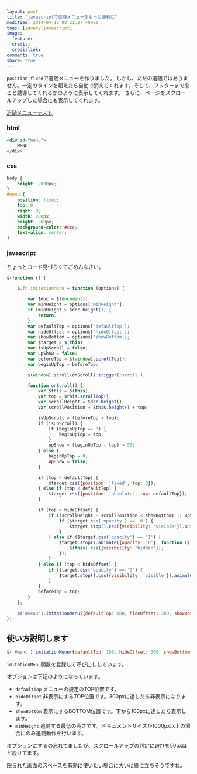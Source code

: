 ```yaml
---
layout: post
title: "javascriptで追随メニューをもっと便利に"
modified: 2014-04-17 08:21:27 +0900
tags: [jquery,javascript]
image:
  feature: 
  credit: 
  creditlink: 
comments: true
share: true
---
```



`position:fixed`で追随メニューを作りました。
しかし、ただの追随ではありません。一定のラインを超えたら自動で消えてくれます。そして、フッターまで来ると誘導してくれるかのように表示してくれます。
さらに、ページをスクロールアップした場合にも表示してくれます。

[追随メニューテスト](/page/imitation-menu-test.html)

### html
~~~ html
<div id="menu">
    MENU
</div>
~~~

### css
~~~ css
body {
    height: 2000px;
}
#menu {
    position: fixed;
    top: 0;
    right: 0;
    width: 200px;
    height: 200px;
    background-color: #ccc;
    text-align: center;
}
~~~

### javascript

ちょっとコード見づらくてごめんなさい。

~~~js
$(function () {

    $.fn.imitationMenu = function (options) {

        var $doc = $(document);
        var minHeight = options['minHeight'];
        if (minHeight > $doc.height()) {
            return;
        }
        var defaultTop = options['defaultTop'];
        var hideOffset = options['hideOffset'];
        var showBottom = options['showBottom'];
        var $target = $(this);
        var isUpScroll = false;
        var upShow = false;
        var beforeTop = $(window).scrollTop();
        var beginUpTop = beforeTop;

        $(window).scroll(onScroll).trigger('scroll');

        function onScroll() {
            var $this = $(this);
            var top = $this.scrollTop();
            var scrollHeight = $doc.height();
            var scrollPosition = $this.height() + top;

            isUpScroll = (beforeTop > top);
            if (isUpScroll) {
                if (beginUpTop == 0) {
                    beginUpTop = top;
                }
                upShow = (beginUpTop - top) > 50;
            } else {
                beginUpTop = 0;
                upShow = false;
            }

            if (top > defaultTop) {
                $target.css({position: 'fixed', top: 0});
            } else if (top < defaultTop) {
                $target.css({position: 'absolute', top: defaultTop});
            }

            if (top > hideOffset) {
                if ((scrollHeight - scrollPosition < showBottom) || upShow) {
                    if ($target.css('opacity') == '0') {
                        $target.stop().css({visibility: 'visible'}).animate({opacity: '1'});
                    }
                } else if ($target.css('opacity') == '1') {
                    $target.stop().animate({opacity: '0'}, function () {
                        $(this).css({visibility: 'hidden'});
                    });
                }
            } else if (top < hideOffset) {
                if ($target.css('opacity') == '0') {
                    $target.stop().css({visibility: 'visible'}).animate({opacity: '1'});
                }
            }
            beforeTop = top;
        }
    };

    $('#menu').imitationMenu({defaultTop: 100, hideOffset: 300, showBottom: 100, minHeight: 1000});
});

~~~

## 使い方説明します

~~~ js
$('#menu').imitationMenu({defaultTop: 100, hideOffset: 300, showBottom: 100, minHeight: 1000});
~~~


`imitationMenu`関数を登録して呼び出ししています。

オプションは下記のようになっています。

* `defaultTop` メニューの規定のTOP位置です。
* `hideOffset` 非表示にするTOP位置です。300pxに達したら非表示になります。
* `showBottom` 表示にするBOTTOM位置です。下から100pxに達したら表示します。
* `minHeight` 追随する最低の高さです。ドキュメントサイズが1000px以上の場合にのみ追随動作を行います。

オプションにするの忘れてましたが、スクロールアップの判定に遊びを50pxほど設けてます。

限られた画面のスペースを有効に使いたい場合に大いに役に立ちそうですね。
